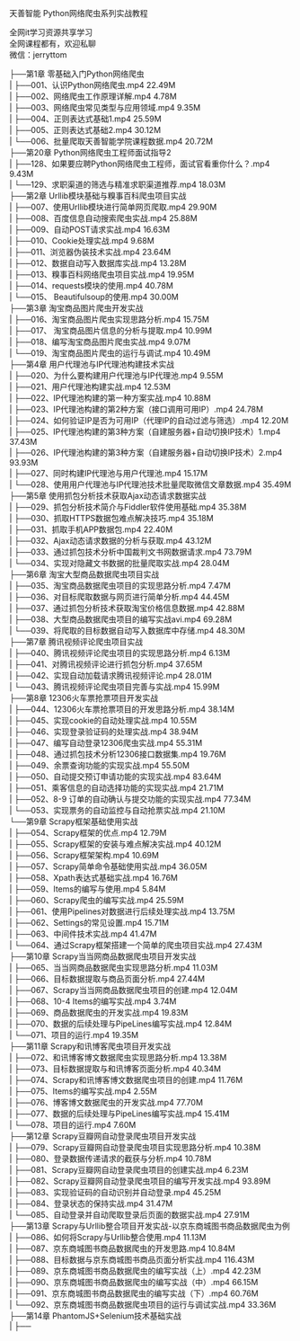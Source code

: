 天善智能 Python网络爬虫系列实战教程

全网it学习资源共享学习<br>全网课程都有，欢迎私聊<br>微信：jerryttom<br>

├──第1章 零基础入门Python网络爬虫<br> | ├──001、认识Python网络爬虫.mp4 22.49M<br> | ├──002、网络爬虫工作原理详解.mp4 4.78M<br> | ├──003、网络爬虫常见类型与应用领域.mp4 9.35M<br> | ├──004、正则表达式基础1.mp4 25.59M<br> | ├──005、正则表达式基础2.mp4 30.12M<br> | └──006、批量爬取天善智能学院课程数据.mp4 20.72M<br> ├──第20章 Python网络爬虫工程师面试指导2<br> | ├──128、如果要应聘Python网络爬虫工程师，面试官看重你什么？.mp4 9.43M<br> | └──129、求职渠道的筛选与精准求职渠道推荐.mp4 18.03M<br> ├──第2章 Urllib模块基础与糗事百科爬虫项目实战<br> | ├──007、使用Urllib模块进行简单网页爬取.mp4 29.90M<br> | ├──008、百度信息自动搜索爬虫实战.mp4 25.88M<br> | ├──009、自动POST请求实战.mp4 16.63M<br> | ├──010、Cookie处理实战.mp4 9.68M<br> | ├──011、浏览器伪装技术实战.mp4 23.64M<br> | ├──012、数据自动写入数据库实战.mp4 13.28M<br> | ├──013、糗事百科网络爬虫项目实战.mp4 19.95M<br> | ├──014、requests模块的使用.mp4 40.78M<br> | └──015、 Beautifulsoup的使用.mp4 30.00M<br> ├──第3章 淘宝商品图片爬虫开发实战<br> | ├──016、淘宝商品图片爬虫实现思路分析.mp4 15.75M<br> | ├──017、 淘宝商品图片信息的分析与提取.mp4 10.99M<br> | ├──018、编写淘宝商品图片爬虫实战.mp4 9.07M<br> | └──019、淘宝商品图片爬虫的运行与调试.mp4 10.49M<br> ├──第4章 用户代理池与IP代理池构建技术实战<br> | ├──020、为什么要构建用户代理池与IP代理池.mp4 9.55M<br> | ├──021、用户代理池构建实战.mp4 12.53M<br> | ├──022、IP代理池构建的第一种方案实战.mp4 10.88M<br> | ├──023、IP代理池构建的第2种方案（接口调用可用IP）.mp4 24.78M<br> | ├──024、如何验证IP是否为可用IP（代理IP的自动过滤与筛选）.mp4 12.20M<br> | ├──025、IP代理池构建的第3种方案（自建服务器+自动切换IP技术）1.mp4 37.43M<br> | ├──026、IP代理池构建的第3种方案（自建服务器+自动切换IP技术）2.mp4 93.93M<br> | ├──027、同时构建IP代理池与用户代理池.mp4 15.17M<br> | └──028、使用用户代理池与IP代理池技术批量爬取微信文章数据.mp4 35.49M<br> ├──第5章 使用抓包分析技术获取Ajax动态请求数据实战<br> | ├──029、抓包分析技术简介与Fiddler软件使用基础.mp4 35.38M<br> | ├──030、抓取HTTPS数据包难点解决技巧.mp4 35.18M<br> | ├──031、抓取手机APP数据包.mp4 22.40M<br> | ├──032、Ajax动态请求数据的分析与获取.mp4 43.12M<br> | ├──033、通过抓包技术分析中国裁判文书网数据请求.mp4 73.79M<br> | └──034、实现对隐藏文书数据的批量爬取实战.mp4 28.04M<br> ├──第6章 淘宝大型商品数据爬虫项目实战<br> | ├──035、淘宝商品数据爬虫项目的实现思路分析.mp4 7.47M<br> | ├──036、对目标爬取数据与网页进行简单分析.mp4 44.45M<br> | ├──037、通过抓包分析技术获取淘宝价格信息数据.mp4 42.88M<br> | ├──038、大型商品数据爬虫项目的编写实战avi.mp4 69.28M<br> | └──039、将爬取的目标数据自动写入数据库中存储.mp4 48.30M<br> ├──第7章 腾讯视频评论爬虫项目实战<br> | ├──040、腾讯视频评论爬虫项目的实现思路分析.mp4 6.13M<br> | ├──041、对腾讯视频评论进行抓包分析.mp4 37.65M<br> | ├──042、实现自动加载请求腾讯视频评论.mp4 28.01M<br> | └──043、腾讯视频评论爬虫项目完善与实战.mp4 15.99M<br> ├──第8章 12306火车票抢票项目开发实战<br> | ├──044、12306火车票抢票项目的开发思路分析.mp4 38.14M<br> | ├──045、实现cookie的自动处理实战.mp4 10.55M<br> | ├──046、实现登录验证码的处理实战.mp4 38.94M<br> | ├──047、编写自动登录12306爬虫实战.mp4 55.31M<br> | ├──048、通过抓包技术分析12306接口数据集.mp4 19.76M<br> | ├──049、余票查询功能的实现实战.mp4 55.50M<br> | ├──050、自动提交预订申请功能的实现实战.mp4 83.64M<br> | ├──051、乘客信息的自动选择功能的实现实战.mp4 21.71M<br> | ├──052、8-9 订单的自动确认与提交功能的实现实战.mp4 77.34M<br> | └──053、实现票务的自动监控与自动抢票实战.mp4 21.10M<br> └──第9章 Scrapy框架基础使用实战<br> | ├──054、Scrapy框架的优点.mp4 12.79M<br> | ├──055、Scrapy框架的安装与难点解决实战.mp4 40.12M<br> | ├──056、Scrapy框架架构.mp4 10.69M<br> | ├──057、Scrapy简单命令基础使用实战.mp4 36.05M<br> | ├──058、Xpath表达式基础实战.mp4 16.76M<br> | ├──059、Items的编写与使用.mp4 5.84M<br> | ├──060、Scrapy爬虫的编写实战.mp4 25.59M<br> | ├──061、使用Pipelines对数据进行后续处理实战.mp4 13.75M<br> | ├──062、Settings的常见设置.mp4 15.71M<br> | ├──063、中间件技术实战.mp4 41.47M<br> | └──064、通过Scrapy框架搭建一个简单的爬虫项目实战.mp4 27.43M<br> ├──第10章 Scrapy当当网商品数据爬虫项目开发实战<br> | ├──065、当当网商品数据爬虫实现思路分析.mp4 11.03M<br> | ├──066、目标数据提取与商品页面分析.mp4 27.44M<br> | ├──067、Scrapy当当网商品数据爬虫项目的创建.mp4 12.04M<br> | ├──068、10-4 Items的编写实战.mp4 3.74M<br> | ├──069、商品数据爬虫的开发实战.mp4 19.83M<br> | ├──070、数据的后续处理与PipeLines编写实战.mp4 12.84M<br> | └──071、项目的运行.mp4 19.35M<br> ├──第11章 Scrapy和讯博客爬虫项目开发实战<br> | ├──072、和讯博客博文数据爬虫实现思路分析.mp4 13.38M<br> | ├──073、目标数据提取与和讯博客页面分析.mp4 40.34M<br> | ├──074、Scrapy和讯博客博文数据爬虫项目的创建.mp4 11.76M<br> | ├──075、Items的编写实战.mp4 2.55M<br> | ├──076、博客博文数据爬虫的开发实战.mp4 77.70M<br> | ├──077、数据的后续处理与PipeLines编写实战.mp4 15.41M<br> | └──078、项目的运行.mp4 7.60M<br> ├──第12章 Scrapy豆瓣网自动登录爬虫项目开发实战<br> | ├──079、Scrapy豆瓣网自动登录爬虫项目实现思路分析.mp4 10.38M<br> | ├──080、登录数据传递请求的截获与分析.mp4 10.78M<br> | ├──081、Scrapy豆瓣网自动登录爬虫项目的创建实战.mp4 6.23M<br> | ├──082、Scrapy豆瓣网自动登录爬虫项目的编写开发实战.mp4 93.89M<br> | ├──083、实现验证码的自动识别并自动登录.mp4 45.25M<br> | ├──084、登录状态的保持实战.mp4 31.47M<br> | └──085、自动登录并自动爬取登录后页面的数据实战.mp4 27.91M<br> ├──第13章 Scrapy与Urllib整合项目开发实战-以京东商城图书商品数据爬虫为例<br> | ├──086、如何将Scrapy与Urllib整合使用.mp4 11.13M<br> | ├──087、京东商城图书商品数据爬虫的开发思路.mp4 10.84M<br> | ├──088、目标数据与京东商城图书商品页面分析实战.mp4 116.43M<br> | ├──089、京东商城图书商品数据爬虫的编写实战（上）.mp4 42.23M<br> | ├──090、京东商城图书商品数据爬虫的编写实战（中）.mp4 66.15M<br> | ├──091、京东商城图书商品数据爬虫的编写实战（下）.mp4 60.76M<br> | └──092、京东商城图书商品数据爬虫项目的运行与调试实战.mp4 33.36M<br> ├──第14章 PhantomJS+Selenium技术基础实战<br> | ├──